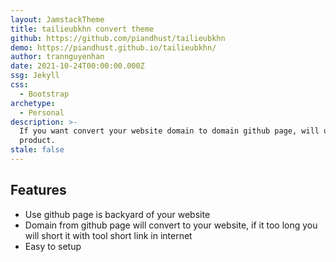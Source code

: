 ```yaml
---
layout: JamstackTheme
title: tailieubkhn convert theme
github: https://github.com/piandhust/tailieubkhn
demo: https://piandhust.github.io/tailieubkhn/
author: trannguyenhan
date: 2021-10-24T00:00:00.000Z
ssg: Jekyll
css:
  - Bootstrap
archetype:
  - Personal
description: >-
  If you want convert your website domain to domain github page, will use my
  product.
stale: false
---
```


## Features

- Use github page is backyard of your website
- Domain from github page will convert to your website, if it too long you will short it with tool short link in internet
- Easy to setup
